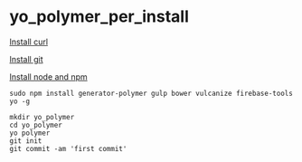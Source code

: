 # yo_polymer_per_install

[Install curl](http://www.vettyofficer.com/2013/06/how-to-install-curl-in-mac-os-x.html)

[Install git](https://git-scm.com/book/en/v2/Getting-Started-Installing-Git#Installing-on-Mac)

[Install node and npm](http://blog.teamtreehouse.com/install-node-js-npm-mac)
    

    sudo npm install generator-polymer gulp bower vulcanize firebase-tools yo -g 

```
mkdir yo_polymer
cd yo_polymer
yo polymer
git init
git commit -am 'first commit'
```
